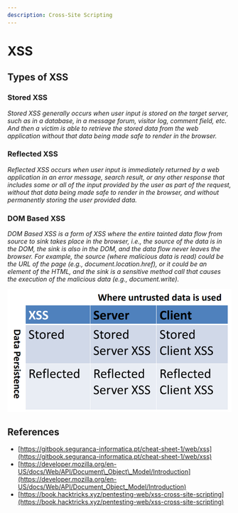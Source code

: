 ```yaml
---
description: Cross-Site Scripting
---
```


# XSS

## Types of XSS

### Stored XSS

_Stored XSS generally occurs when user input is stored on the target server, such as in a database, in a message forum, visitor log, comment field, etc. And then a victim is able to retrieve the stored data from the web application without that data being made safe to render in the browser._

### Reflected XSS

_Reflected XSS occurs when user input is immediately returned by a web application in an error message, search result, or any other response that includes some or all of the input provided by the user as part of the request, without that data being made safe to render in the browser, and without permanently storing the user provided data._

### DOM Based XSS

_DOM Based XSS is a form of XSS where the entire tainted data flow from source to sink takes place in the browser, i.e., the source of the data is in the DOM, the sink is also in the DOM, and the data flow never leaves the browser. For example, the source \(where malicious data is read\) could be the URL of the page \(e.g., document.location.href\), or it could be an element of the HTML, and the sink is a sensitive method call that causes the execution of the malicious data \(e.g., document.write\)._

![](../../.gitbook/assets/image%20%281%29.png)

## References

* [https://gitbook.seguranca-informatica.pt/cheat-sheet-1/web/xss](https://gitbook.seguranca-informatica.pt/cheat-sheet-1/web/xss)
* [https://developer.mozilla.org/en-US/docs/Web/API/Document\_Object\_Model/Introduction](https://developer.mozilla.org/en-US/docs/Web/API/Document_Object_Model/Introduction)
* [https://book.hacktricks.xyz/pentesting-web/xss-cross-site-scripting](https://book.hacktricks.xyz/pentesting-web/xss-cross-site-scripting)

